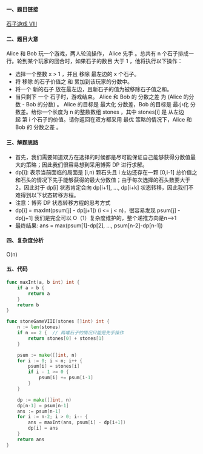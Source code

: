 #### 一、题目链接
[石子游戏 VIII](https://leetcode-cn.com/problems/stone-game-viii/)

#### 二、题目大意
Alice 和 Bob 玩一个游戏，两人轮流操作， Alice 先手 。总共有 n 个石子排成一行。轮到某个玩家的回合时，如果石子的数目 大于 1 ，他将执行以下操作：
- 选择一个整数 x > 1 ，并且 移除 最左边的 x 个石子。
- 将 移除 的石子价值之 和 累加到该玩家的分数中。
- 将一个 新的石子 放在最左边，且新石子的值为被移除石子值之和。
- 当只剩下 一个 石子时，游戏结束。
Alice 和 Bob 的 分数之差 为 (Alice 的分数 - Bob 的分数) 。 Alice 的目标是 最大化 分数差，Bob 的目标是 最小化 分数差。给你一个长度为 n 的整数数组 stones ，其中 stones[i] 是 从左边起 第 i 个石子的价值。请你返回在双方都采用 最优 策略的情况下，Alice 和 Bob 的 分数之差 。

#### 三、解题思路
- 首先，我们需要知道双方在选择的时候都是尽可能保证自己能够获得分数值最大的策略；因此我们很容易想到采用博弈 DP 进行求解。
- dp[i]: 表示当前面临的局面是 [i,n) 颗石头且 i 左边还存在一颗 [0,i-1] 总价值之和石头的情况下先手能够获得的最大分数值；由于每次选择的石头数要大于 2，因此对于 dp[i] 状态肯定会向 dp[i+1], ..., dp[i+k] 状态转移，因此我们不难得到以下状态转移方程。
- 注意：博弈 DP 状态转移方程的思考方式
- dp[i] = maxInt(psum[j] - dp[j+1]) (i <= j < n)，很容易发现 psum[j] - dp[j+1] 我们是完全可以 O（1）复杂度维护的，整个递推方向是n-->1
- 最终结果: ans = max(psum[1]-dp[2], ..., psum[n-2]-dp[n-1])

#### 四、复杂度分析
O(n)

#### 五、代码
```go
func maxInt(a, b int) int {
    if a > b {
        return a
    }
    return b
}

func stoneGameVIII(stones []int) int {
    n := len(stones)
    if n == 2 {  // 两堆石子的情况只能是先手操作
        return stones[0] + stones[1]
    }

    psum := make([]int, n)
    for i := 0; i < n; i++ {
        psum[i] = stones[i]
        if i - 1 >= 0 {
            psum[i] += psum[i-1]
        }
    }

    dp := make([]int, n)
    dp[n-1] = psum[n-1]
    ans := psum[n-1]
    for i := n-2; i > 0; i-- {
        ans = maxInt(ans, psum[i] - dp[i+1])
        dp[i] = ans
    }
    return ans
}
```